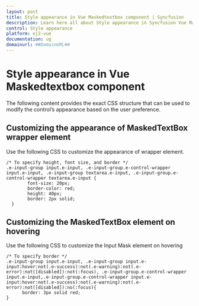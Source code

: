 ```yaml
---
layout: post
title: Style appearance in Vue Maskedtextbox component | Syncfusion
description: Learn here all about Style appearance in Syncfusion Vue Maskedtextbox component of Syncfusion Essential JS 2 and more.
control: Style appearance 
platform: ej2-vue
documentation: ug
domainurl: ##DomainURL##
---
```


# Style appearance in Vue Maskedtextbox component

The following content provides the exact CSS structure that can be used to modify the control’s appearance based on the user preference.

## Customizing the appearance of MaskedTextBox wrapper element

Use the following CSS to customize the appearance of wrapper element.

```
/* To specify height, font size, and border */
.e-input-group input.e-input, .e-input-group.e-control-wrapper input.e-input, .e-input-group textarea.e-input, .e-input-group.e-control-wrapper textarea.e-input {
        font-size: 20px;
        border-color: red;
        height: 40px;
        border: 2px solid;
  }
```

## Customizing the MaskedTextBox element on hovering

Use the following CSS to customize the Input Mask element on hovering

```
/* To specify border */
.e-input-group input.e-input, .e-input-group input.e-input:hover:not(.e-success):not(.e-warning):not(.e-error):not([disabled]):not(:focus), .e-input-group.e-control-wrapper input.e-input,.e-input-group.e-control-wrapper input.e-input:hover:not(.e-success):not(.e-warning):not(.e-error):not([disabled]):no(:focus){
      border: 3px solid red;
}
```